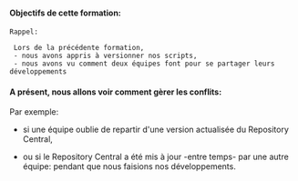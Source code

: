 
#### Objectifs de cette formation:
```
Rappel:

 Lors de la précédente formation,
 - nous avons appris à versionner nos scripts,
 - nous avons vu comment deux équipes font pour se partager leurs développements
 ```
 


#### A présent, nous allons voir comment gèrer les conflits: 

Par exemple:

- si une équipe oublie de repartir d'une version actualisée du Repository Central,

- ou si le Repository Central a été mis à jour -entre temps- par une autre équipe: pendant que nous faisions nos développements.

